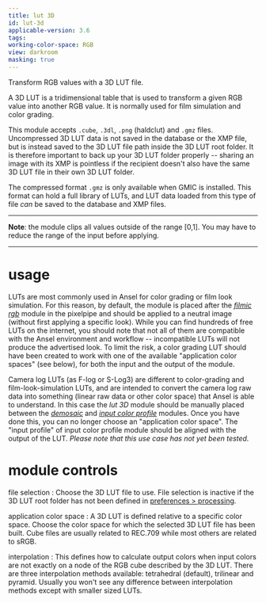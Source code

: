 ```yaml
---
title: lut 3D
id: lut-3d
applicable-version: 3.6
tags:
working-color-space: RGB
view: darkroom
masking: true
---
```


Transform RGB values with a 3D LUT file.

A 3D LUT is a tridimensional table that is used to transform a given RGB value into another RGB value. It is normally used for film simulation and color grading.

This module accepts `.cube`, `.3dl`, `.png` (haldclut) and `.gmz` files. Uncompressed 3D LUT data is not saved in the database or the XMP file, but is instead saved to the 3D LUT file path inside the 3D LUT root folder. It is therefore important to back up your 3D LUT folder properly -- sharing an image with its XMP is pointless if the recipient doesn't also have the same 3D LUT file in their own 3D LUT folder.

The compressed format `.gmz` is only available when GMIC is installed. This format can hold a full library of LUTs, and LUT data loaded from this type of file _can_ be saved to the database and XMP files.

---

**Note**: the module clips all values outside of the range [0,1]. You may have to reduce the range of the input before applying.

---

# usage

LUTs are most commonly used in Ansel for color grading or film look simulation. For this reason, by default, the module is placed after the [_filmic rgb_](./filmic-rgb.md) module in the pixelpipe and should be applied to a neutral image (without first applying a specific look). While you can find hundreds of free LUTs on the internet, you should note that not all of them are compatible with the Ansel environment and workflow -- incompatible LUTs will not produce the advertised look. To limit the risk, a color grading LUT should have been created to work with one of the available "application color spaces" (see below), for both the input and the output of the module.

Camera log LUTs (as F-log or S-Log3) are different to color-grading and film-look-simulation LUTs, and are intended to convert the camera log raw data into something (linear raw data or other color space) that Ansel is able to understand. In this case the _lut 3D_ module should be manually placed between the [_demosaic_](./demosaic) and [_input color profile_](./input-color-profile.md) modules. Once you have done this, you can no longer choose an "application color space". The "input profile" of input color profile module should be aligned with the output of the LUT. _Please note that this use case has not yet been tested._

# module controls

file selection
: Choose the 3D LUT file to use. File selection is inactive if the 3D LUT root folder has not been defined in [preferences > processing](../../preferences-settings/processing.md).

application color space
: A 3D LUT is defined relative to a specific color space. Choose the color space for which the selected 3D LUT file has been built. Cube files are usually related to REC.709 while most others are related to sRGB.

interpolation
: This defines how to calculate output colors when input colors are not exactly on a node of the RGB cube described by the 3D LUT. There are three interpolation methods available: tetrahedral (default), trilinear and pyramid. Usually you won't see any difference between interpolation methods except with smaller sized LUTs.
